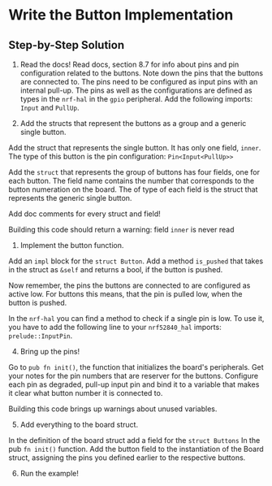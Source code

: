 # Write the Button Implementation
## Step-by-Step Solution

1. Read the docs! 
Read docs, section 8.7 for info about pins and pin configuration related to the buttons. Note down the pins that the buttons are connected to. 
The pins need to be configured as input pins with an internal pull-up. The pins as well as the configurations are defined as types in the `nrf-hal` in the `gpio` peripheral. Add the following imports: `Input` and `PullUp`.

2. Add the structs that represent the buttons as a group and a generic single button. 
   
Add the struct that represents the single button. It has only one field, `inner`. The type of this button is the pin configuration: `Pin<Input<PullUp>>`

Add the `struct` that represents the group of buttons has four fields, one for each button. The field name contains the number that corresponds to the button numeration on the board. The of type of each field is the struct that represents the generic single button. 

Add doc comments for every struct and field!

Building this code should return a warning: field `inner` is never read
<!-- Solution Code Snippet -->

1. Implement the button function. 

Add an `impl` block for the `struct Button`. Add a method `is_pushed` that takes in the struct as `&self` and returns a bool, if the button is pushed. 

Now remember, the pins the buttons are connected to are configured as active low. For buttons this means, that the pin is pulled low, when the button is pushed. 

In the `nrf-hal` you can find a method to check if a single pin is low. To use it, you have to add the following line to your `nrf52840_hal` imports: `prelude::InputPin`.


<!-- Solution Code Snippet -->

4. Bring up the pins!

Go to `pub fn init()`, the function that initializes the board's peripherals. Get your notes for the pin numbers that are reserver for the buttons. Configure each pin as degraded, pull-up input pin and bind it to a variable that makes it clear what button number it is connected to. 

Building this code brings up warnings about unused variables. 
<!-- Solution Code Snippet -->

5. Add everything to the board struct. 

In the definition of the board struct add a field for the `struct Buttons`
In the pub `fn init()` function. Add the button field to the instantiation of the Board struct, assigning the pins you defined earlier to the respective buttons. 

<!-- Solution Code Snippet -->

6. Run the example!